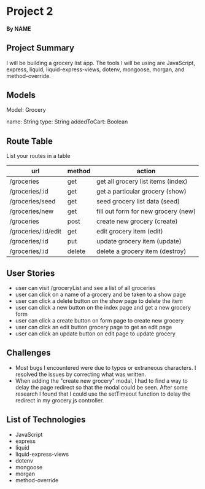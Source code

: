 # Project 2
#### By NAME

## Project Summary

I will be building a grocery list app. The tools I will be using are JavaScript, express, liquid, liquid-express-views, dotenv, mongoose, morgan, and method-override. 

## Models

Model: Grocery

name: String
type: String
addedToCart: Boolean

## Route Table

List your routes in a table

| url | method | action |
|-----|--------|--------|
| /groceries | get | get all grocery list items (index)|
| /groceries/:id | get | get a particular grocery (show)|
| /groceries/seed | get | seed grocery list data (seed)|
| /groceries/new | get | fill out form for new grocery (new)|
| /groceries | post | create new grocery (create)|
| /groceries/:id/edit | get | edit grocery item (edit)|
| /groceries/:id | put | update grocery item (update)|
| /groceries/:id | delete | delete a grocery item (destroy)|

## User Stories
- user can visit /groceryList and see a list of all groceries
- user can click on a name of a grocery and be taken to a show page
- user can click a delete button on the show page to delete the item
- user can click a new button on the index page and get a new grocery form
- user can click a create button on form page to create new grocery
- user can click an edit button grocery page to get an edit page
- user can click an update button on edit page to update grocery

## Challenges

- Most bugs I encountered were due to typos or extraneous characters. I resolved the issues by correcting what was written.
- When adding the "create new grocery" modal, I had to find a way to delay the page redirect so that the modal could be seen. After some research I found that I could use the setTimeout function to delay the redirect in my grocery.js controller.

## List of Technologies

- JavaScript
- express
- liquid
- liquid-express-views
- dotenv
- mongoose
- morgan
- method-override